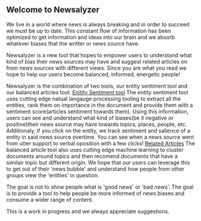 ## Welcome to Newsalyzer

We live in a world where news is always breaking and in order to succeed we must be up to date. This constant flow of information has been optimized to get information and ideas into our brain and we absorb whatever biases that the writter or news source have.

Newsalyzer is a new tool that hopes to empower users to understand what kind of bias their news sources may have and suggest related articles on from news sources with different views. Since you are what you read we hope to help our users become balanced, informed, energetic people! 

Newsalyzer is the combination of two tools, our entity sentiment tool and our balanced articles tool. 
[Enitity Sentiment tool](/images/sentiment.png)
The entity sentiment tool uses cutting edge natual langauge processing tooling to extract all the entities, rank them on importance in the document and provide them with a sentiment score(articles sentiment towards them). Using this information, users can see and understand what kind of biases(be it negative or positive)their news source may have towards topics, places, people, etc. Additionaly, if you click on the entity, we track sentiment and salience of a entity in said news source overtime. You can see when a news source went from utter support to verbal oposition with a few clicks!
[Related Articles](/images/related.png)
The balanced article tool also uses cutting edge machine learning to cluster documents around topics and then recomend documents that have a similair topic but different origin. We hope that our users can leverage this to get out of their 'news bubble' and understand how people from other groups view the 'entities' in question. 


The goal is not to show people what is 'good news' or 'bad news'. The goal is to provide a tool to help people be more informed of news biases and consume a wider range of content. 


This is a work in progress and we always appreciate suggestions.
